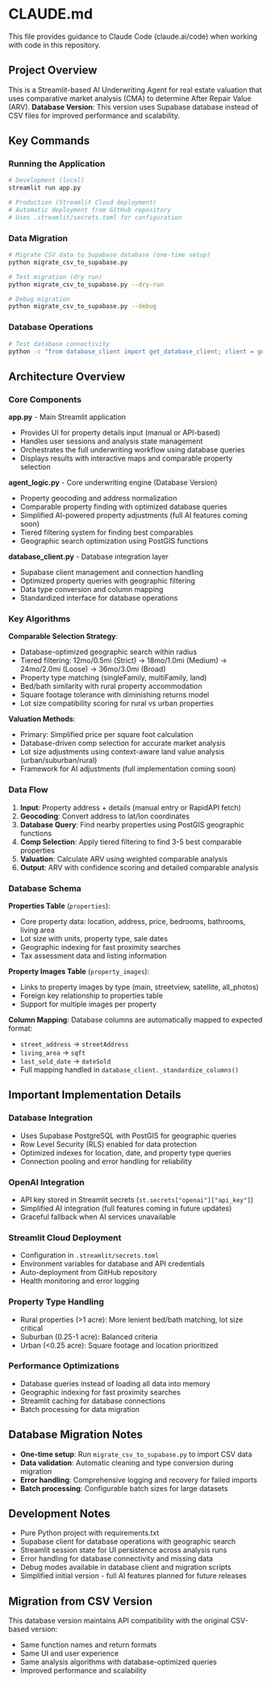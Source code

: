 # CLAUDE.md

This file provides guidance to Claude Code (claude.ai/code) when working with code in this repository.

## Project Overview

This is a Streamlit-based AI Underwriting Agent for real estate valuation that uses comparative market analysis (CMA) to determine After Repair Value (ARV). **Database Version**: This version uses Supabase database instead of CSV files for improved performance and scalability.

## Key Commands

### Running the Application
```bash
# Development (local)
streamlit run app.py

# Production (Streamlit Cloud deployment)
# Automatic deployment from GitHub repository
# Uses .streamlit/secrets.toml for configuration
```

### Data Migration
```bash
# Migrate CSV data to Supabase database (one-time setup)
python migrate_csv_to_supabase.py

# Test migration (dry run)
python migrate_csv_to_supabase.py --dry-run

# Debug migration
python migrate_csv_to_supabase.py --debug
```

### Database Operations
```bash
# Test database connectivity
python -c "from database_client import get_database_client; client = get_database_client(); print('Database connected!')"
```

## Architecture Overview

### Core Components

**app.py** - Main Streamlit application
- Provides UI for property details input (manual or API-based)
- Handles user sessions and analysis state management
- Orchestrates the full underwriting workflow using database queries
- Displays results with interactive maps and comparable property selection

**agent_logic.py** - Core underwriting engine (Database Version)
- Property geocoding and address normalization
- Comparable property finding with optimized database queries
- Simplified AI-powered property adjustments (full AI features coming soon)
- Tiered filtering system for finding best comparables
- Geographic search optimization using PostGIS functions

**database_client.py** - Database integration layer
- Supabase client management and connection handling
- Optimized property queries with geographic filtering
- Data type conversion and column mapping
- Standardized interface for database operations

### Key Algorithms

**Comparable Selection Strategy**:
- Database-optimized geographic search within radius
- Tiered filtering: 12mo/0.5mi (Strict) → 18mo/1.0mi (Medium) → 24mo/2.0mi (Loose) → 36mo/3.0mi (Broad)
- Property type matching (singleFamily, multiFamily, land)
- Bed/bath similarity with rural property accommodation
- Square footage tolerance with diminishing returns model
- Lot size compatibility scoring for rural vs urban properties

**Valuation Methods**:
- Primary: Simplified price per square foot calculation
- Database-driven comp selection for accurate market analysis
- Lot size adjustments using context-aware land value analysis (urban/suburban/rural)
- Framework for AI adjustments (full implementation coming soon)

### Data Flow

1. **Input**: Property address + details (manual entry or RapidAPI fetch)
2. **Geocoding**: Convert address to lat/lon coordinates
3. **Database Query**: Find nearby properties using PostGIS geographic functions
4. **Comp Selection**: Apply tiered filtering to find 3-5 best comparable properties
5. **Valuation**: Calculate ARV using weighted comparable analysis
6. **Output**: ARV with confidence scoring and detailed comparable analysis

### Database Schema

**Properties Table** (`properties`):
- Core property data: location, address, price, bedrooms, bathrooms, living area
- Lot size with units, property type, sale dates
- Geographic indexing for fast proximity searches
- Tax assessment data and listing information

**Property Images Table** (`property_images`):
- Links to property images by type (main, streetview, satellite, all_photos)
- Foreign key relationship to properties table
- Support for multiple images per property

**Column Mapping**: Database columns are automatically mapped to expected format:
- `street_address` → `streetAddress`
- `living_area` → `sqft`
- `last_sold_date` → `dateSold`
- Full mapping handled in `database_client._standardize_columns()`

## Important Implementation Details

### Database Integration
- Uses Supabase PostgreSQL with PostGIS for geographic queries
- Row Level Security (RLS) enabled for data protection
- Optimized indexes for location, date, and property type queries
- Connection pooling and error handling for reliability

### OpenAI Integration
- API key stored in Streamlit secrets (`st.secrets["openai"]["api_key"]`)
- Simplified AI integration (full features coming in future updates)
- Graceful fallback when AI services unavailable

### Streamlit Cloud Deployment
- Configuration in `.streamlit/secrets.toml`
- Environment variables for database and API credentials
- Auto-deployment from GitHub repository
- Health monitoring and error logging

### Property Type Handling
- Rural properties (>1 acre): More lenient bed/bath matching, lot size critical
- Suburban (0.25-1 acre): Balanced criteria
- Urban (<0.25 acre): Square footage and location prioritized

### Performance Optimizations
- Database queries instead of loading all data into memory
- Geographic indexing for fast proximity searches
- Streamlit caching for database connections
- Batch processing for data migration

## Database Migration Notes

- **One-time setup**: Run `migrate_csv_to_supabase.py` to import CSV data
- **Data validation**: Automatic cleaning and type conversion during migration
- **Error handling**: Comprehensive logging and recovery for failed imports
- **Batch processing**: Configurable batch sizes for large datasets

## Development Notes

- Pure Python project with requirements.txt
- Supabase client for database operations with geographic search
- Streamlit session state for UI persistence across analysis runs
- Error handling for database connectivity and missing data
- Debug modes available in database client and migration scripts
- Simplified initial version - full AI features planned for future releases

## Migration from CSV Version

This database version maintains API compatibility with the original CSV-based version:
- Same function names and return formats
- Same UI and user experience  
- Same analysis algorithms with database-optimized queries
- Improved performance and scalability